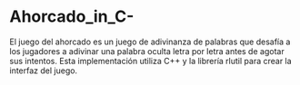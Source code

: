 # Ahorcado_in_C-
El juego del ahorcado es un juego de adivinanza de palabras que desafía a los jugadores a adivinar una palabra oculta letra por letra antes de agotar sus intentos. Esta implementación utiliza C++ y la librería rlutil para crear la interfaz del juego.
